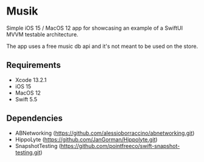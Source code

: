 # Musik

Simple iOS 15 / MacOS 12 app for showcasing an example of a SwiftUI MVVM testable architecture.

The app uses a free music db api and it's not meant to be used on the store. 


## Requirements

* Xcode 13.2.1
* iOS 15
* MacOS 12
* Swift 5.5 

## Dependencies

* ABNetworking (https://github.com/alessioborraccino/abnetworking.git)
* HippoLyte (https://github.com/JanGorman/Hippolyte.git)
* SnapshotTesting (https://github.com/pointfreeco/swift-snapshot-testing.git)
